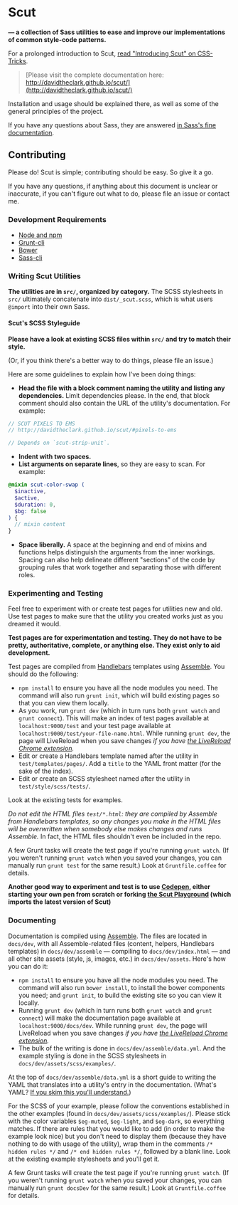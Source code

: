 # Scut

**&mdash; a collection of Sass utilities to ease and improve our implementations of common style-code patterns.**

For a prolonged introduction to Scut, [read "Introducing Scut" on CSS-Tricks](http://css-tricks.com/introducing-scut-new-sass-utility-library).

> [Please visit the complete documentation here:<br>http://davidtheclark.github.io/scut/](http://davidtheclark.github.io/scut/)

Installation and usage should be explained there, as well as some of the general principles of the project.

If you have any questions about Sass, they are answered [in Sass's fine documentation](http://sass-lang.com/documentation/file.SASS_REFERENCE.html).

## Contributing

Please do! Scut is simple; contributing should be easy. So give it a go.

If you have any questions, if anything about this document is unclear or inaccurate, if you can't figure out what to do, please file an issue or contact me.

### Development Requirements

- [Node and npm](http://nodejs.org/)
- [Grunt-cli](https://github.com/gruntjs/grunt-cli)
- [Bower](http://bower.io/)
- [Sass-cli](http://sass-lang.com/install)

### Writing Scut Utilities

**The utilities are in `src/`, organized by category.** The SCSS stylesheets in `src/` ultimately concatenate into `dist/_scut.scss`, which is what users `@import` into their own Sass.

#### Scut's SCSS Styleguide

**Please have a look at existing SCSS files within `src/` and try to match their style.**

(Or, if you think there's a better way to do things, please file an issue.)

Here are some guidelines to explain how I've been doing things:

- **Head the file with a block comment naming the utility and listing any dependencies.** Limit dependencies please. In the end, that block comment should also contain the URL of the utility's documentation. For example:

```scss
// SCUT PIXELS TO EMS
// http://davidtheclark.github.io/scut/#pixels-to-ems

// Depends on `scut-strip-unit`.
```

- **Indent with two spaces.**
- **List arguments on separate lines**, so they are easy to scan. For example:

```scss
@mixin scut-color-swap (
  $inactive,
  $active,
  $duration: 0,
  $bg: false
) {
  // mixin content
}
```

- **Space liberally.** A space at the beginning and end of mixins and functions helps distinguish the arguments from the inner workings. Spacing can also help delineate different "sections" of the code by grouping rules that work together and separating those with different roles.

### Experimenting and Testing

Feel free to experiment with or create test pages for utilities new and old. Use test pages to make sure that the utility you created works just as you dreamed it would.

**Test pages are for experimentation and testing. They do not have to be pretty, authoritative, complete, or anything else. They exist only to aid development.**

Test pages are compiled from [Handlebars](http://handlebarsjs.com/) templates using [Assemble](http://assemble.io). You should do the following:

- `npm install` to ensure you have all the node modules you need. The command will also run `grunt init`, which will build existing pages so that you can view them locally.
- As you work, run `grunt dev` (which in turn runs both `grunt watch` and `grunt connect`). This will make an index of test pages available at `localhost:9000/test` and your test page available at `localhost:9000/test/your-file-name.html`. While running `grunt dev`, the page will LiveReload when you save changes *if you have [the LiveReload Chrome extension](https://chrome.google.com/webstore/detail/livereload/jnihajbhpnppcggbcgedagnkighmdlei?hl=en).*
- Edit or create a Handlebars template named after the utility in `test/templates/pages/`. Add a `title` to the YAML front matter (for the sake of the index).
- Edit or create an SCSS stylesheet named after the utility in `test/style/scss/tests/`.

Look at the existing tests for examples.

*Do not edit the HTML files `test/*.html`: they are compiled by Assemble from Handlebars templates, so any changes you make in the HTML files will be overwritten when somebody else makes changes and runs Assemble.* In fact, the HTML files shouldn't even be included in the repo.

A few Grunt tasks will create the test page if you're running `grunt watch`. (If you weren't running `grunt watch` when you saved your changes, you can manually run `grunt test` for the same result.) Look at `Gruntfile.coffee` for details.

**Another good way to experiment and test is to use [Codepen](http://codepen.io/), either starting your own pen from scratch or forking [the Scut Playground](http://codepen.io/davidtheclark/pen/yCadJ) (which imports the latest version of Scut)**

### Documenting

Documentation is compiled using [Assemble](http://assemble.io). The files are located in `docs/dev`, with all Assemble-related files (content, helpers, Handlebars templates) in `docs/dev/assemble` &mdash; compiling to `docs/dev/index.html` &mdash; and all other site assets (style, js, images, etc.) in `docs/dev/assets`. Here's how you can do it:

- `npm install` to ensure you have all the node modules you need. The command will also run `bower install`, to install the bower components you need; and `grunt init`, to build the existing site so you can view it locally.
- Running `grunt dev` (which in turn runs both `grunt watch` and `grunt connect`) will make the documentation page available at `localhost:9000/docs/dev`. While running `grunt dev`, the page will LiveReload when you save changes *if you have [the LiveReload Chrome extension](https://chrome.google.com/webstore/detail/livereload/jnihajbhpnppcggbcgedagnkighmdlei?hl=en).*
- The bulk of the writing is done in `docs/dev/assemble/data.yml`. And the example styling is done in the SCSS stylesheets in `docs/dev/assets/scss/examples/`.

At the top of `docs/dev/assemble/data.yml` is a short guide to writing the YAML that translates into a utility's entry in the documentation.  (What's YAML? [If you skim this you'll understand.](http://www.yaml.org/spec/1.2/spec.html))

For the SCSS of your example, please follow the conventions established in the other examples (found in `docs/dev/assets/scss/examples/`). Please stick with the color variables `$eg-muted`, `$eg-light`, and `$eg-dark`, so everything matches. If there are rules that you would like to add (in order to make the example look nice) but you don't need to display them (because they have nothing to do with usage of the utility), wrap them in the comments `/* hidden rules */` and `/* end hidden rules */`, followed by a blank line. Look at the existing example stylesheets and you'll get it.

A few Grunt tasks will create the test page if you're running `grunt watch`. (If you weren't running `grunt watch` when you saved your changes, you can manually run `grunt docsDev` for the same result.) Look at `Gruntfile.coffee` for details.

